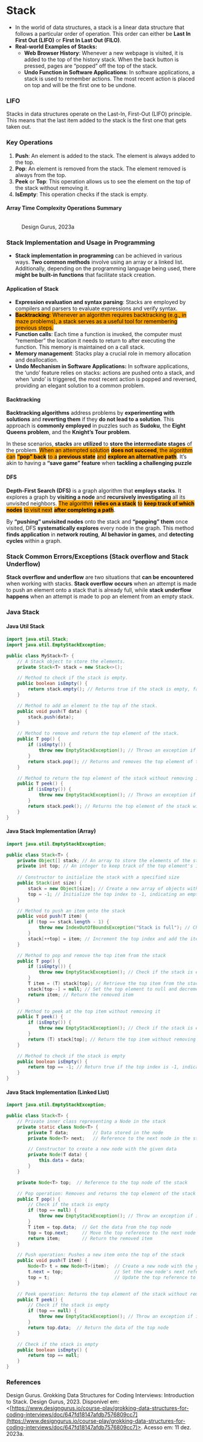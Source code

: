 # Stack

* In the world of data structures, a stack is a linear data structure that follows a particular order of operation. This order can either be **Last In First Out (LIFO)** or **First In Last Out (FILO)**.
* **Real-world Examples of Stacks:**
  * **Web Browser History**: Whenever a new webpage is visited, it is added to the top of the history stack. When the back button is pressed, pages are “popped” off the top of the stack.
  * **Undo Function in Software Applications**: In software applications, a stack is used to remember actions. The most recent action is placed on top and will be the first one to be undone.



### LIFO

Stacks in data structures operate on the Last-In, First-Out (LIFO) principle. This means that the last item added to the stack is the first one that gets taken out.



### Key Operations

1. **Push**: An element is added to the stack. The element is always added to the top.
2. **Pop**: An element is removed from the stack. The element removed is always from the top.
3. **Peek** or **Top**: This operation allows us to see the element on the top of the stack without removing it.
4. **IsEmpty**: This operation checks if the stack is empty.



#### Array Time Complexity Operations Summary

<figure><img src="../.gitbook/assets/image.png" alt=""><figcaption><p>Design Gurus, 2023a</p></figcaption></figure>



### Stack Implementation and Usage in Programming

* **Stack implementation in programming** can be achieved in various ways. **Two common methods** involve using an array or a linked list. Additionally, depending on the programming language being used, there **might be built-in functions** that facilitate stack creation.

#### **Application of Stack**

* **Expression evaluation and syntax parsing**: Stacks are employed by compilers and parsers to evaluate expressions and verify syntax.
* <mark style="background-color:orange;">**Backtracking**</mark><mark style="background-color:orange;">: Whenever an algorithm requires backtracking (e.g., in maze problems), a stack serves as a useful tool for remembering previous steps.</mark>
* **Function calls**: Each time a function is invoked, the computer must “remember” the location it needs to return to after executing the function. This memory is maintained on a call stack.
* **Memory management**: Stacks play a crucial role in memory allocation and deallocation.
* **Undo Mechanism in Software Applications:** In software applications, the ‘undo’ feature relies on stacks: actions are pushed onto a stack, and when ‘undo’ is triggered, the most recent action is popped and reversed, providing an elegant solution to a common problem.



#### Backtracking

**Backtracking algorithms** address problems by **experimenting with solutions** and **reverting them** if they **do not lead to a solution**. This approach is **commonly employed** in puzzles such as **Sudoku**, the **Eight Queens problem**, and the **Knight’s Tour problem**.

In these scenarios, **stacks** are **utilized** to **store the intermediate stages** of the problem. <mark style="background-color:orange;">When an attempted solution</mark> <mark style="background-color:orange;"></mark><mark style="background-color:orange;">**does not succeed**</mark><mark style="background-color:orange;">, the algorithm can</mark> <mark style="background-color:orange;"></mark><mark style="background-color:orange;">**“pop” back**</mark> <mark style="background-color:orange;"></mark><mark style="background-color:orange;">to a</mark> <mark style="background-color:orange;"></mark><mark style="background-color:orange;">**previous state**</mark> <mark style="background-color:orange;"></mark><mark style="background-color:orange;">and</mark> <mark style="background-color:orange;"></mark><mark style="background-color:orange;">**explore an alternative path**</mark>. It’s akin to having a **“save game” feature** when **tackling a challenging puzzle**



#### DFS

**Depth-First Search (DFS)** is a graph algorithm that **employs stacks**. It explores a graph by **visiting a node** and **recursively investigating** all its unvisited neighbors. <mark style="background-color:orange;">The algorithm</mark> <mark style="background-color:orange;"></mark><mark style="background-color:orange;">**relies on a stack**</mark> <mark style="background-color:orange;"></mark><mark style="background-color:orange;">to</mark> <mark style="background-color:orange;"></mark><mark style="background-color:orange;">**keep track of which nodes**</mark> <mark style="background-color:orange;"></mark><mark style="background-color:orange;">to visit next</mark> <mark style="background-color:orange;"></mark><mark style="background-color:orange;">**after completing a path**</mark>.

By **“pushing” unvisited nodes** onto the stack and **“popping” them** once visited, DFS **systematically explores** every node in the graph. This method **finds application** in **network routing**, **AI behavior in games**, and **detecting cycles** within a graph.



### Stack Common Errors/Exceptions (**Stack overflow and Stack Underflow)**

**Stack overflow and underflow** are two situations that **can be encountered** when working with stacks. **Stack overflow** **occurs** when an attempt is made to push an element onto a stack that is already full, while **stack underflow** **happens** when an attempt is made to pop an element from an empty stack.



### Java Stack

#### Java Util Stack

```java
import java.util.Stack;
import java.util.EmptyStackException;

public class MyStack<T> {
    // A Stack object to store the elements.
    private Stack<T> stack = new Stack<>();

    // Method to check if the stack is empty.
    public boolean isEmpty() {
        return stack.empty(); // Returns true if the stack is empty, false otherwise.
    }

    // Method to add an element to the top of the stack.
    public void push(T data) {
        stack.push(data);
    }

    // Method to remove and return the top element of the stack.
    public T pop() {
        if (isEmpty()) {
            throw new EmptyStackException(); // Throws an exception if the stack is empty.
        }
        return stack.pop(); // Returns and removes the top element of the stack.
    }

    // Method to return the top element of the stack without removing it.
    public T peek() {
        if (isEmpty()) {
            throw new EmptyStackException(); // Throws an exception if the stack is empty.
        }
        return stack.peek(); // Returns the top element of the stack without removing it.
    }
}
```



#### Java Stack Implementation (Array)

```java
import java.util.EmptyStackException;

public class Stack<T> {
    private Object[] stack; // An array to store the elements of the stack
    private int top; // An integer to keep track of the top element's index
    
    // Constructor to initialize the stack with a specified size
    public Stack(int size) {
        stack = new Object[size]; // Create a new array of objects with the given size
        top = -1; // Initialize the top index to -1, indicating an empty stack
    }

    // Method to push an item onto the stack
    public void push(T item) {
        if (top == stack.length - 1) {
            throw new IndexOutOfBoundsException("Stack is full"); // Check if the stack is full and throw an exception if it is
        }
        stack[++top] = item; // Increment the top index and add the item to the stack
    }

    // Method to pop and remove the top item from the stack
    public T pop() {
        if (isEmpty()) {
            throw new EmptyStackException(); // Check if the stack is empty and throw an exception if it is
        }
        T item = (T) stack[top]; // Retrieve the top item from the stack
        stack[top--] = null; // Set the top element to null and decrement the top index
        return item; // Return the removed item
    }

    // Method to peek at the top item without removing it
    public T peek() {
        if (isEmpty()) {
            throw new EmptyStackException(); // Check if the stack is empty and throw an exception if it is
        }
        return (T) stack[top]; // Return the top item without removing it
    }

    // Method to check if the stack is empty
    public boolean isEmpty() {
        return top == -1; // Return true if the top index is -1, indicating an empty stack
    }
}

```



#### Java Stack Implementation (Linked List)

```java
import java.util.EmptyStackException;

public class Stack<T> {
    // Private inner class representing a Node in the stack
    private static class Node<T> {
        private T data;         // Data stored in the node
        private Node<T> next;   // Reference to the next node in the stack

        // Constructor to create a new node with the given data
        private Node(T data) {
            this.data = data;
        }
    }

    private Node<T> top;  // Reference to the top node of the stack

    // Pop operation: Removes and returns the top element of the stack
    public T pop() {
        // Check if the stack is empty
        if (top == null) {
            throw new EmptyStackException(); // Throw an exception if it's empty
        }
        T item = top.data;  // Get the data from the top node
        top = top.next;     // Move the top reference to the next node
        return item;        // Return the removed item
    }

    // Push operation: Pushes a new item onto the top of the stack
    public void push(T item) {
        Node<T> t = new Node<T>(item);  // Create a new node with the given data
        t.next = top;                   // Set the new node's next reference to the current top
        top = t;                        // Update the top reference to the new node
    }

    // Peek operation: Returns the top element of the stack without removing it
    public T peek() {
        // Check if the stack is empty
        if (top == null) {
            throw new EmptyStackException(); // Throw an exception if it's empty
        }
        return top.data;  // Return the data of the top node
    }

    // Check if the stack is empty
    public boolean isEmpty() {
        return top == null;
    }
}

```



### References

Design Gurus. Grokking Data Structures for Coding Interviews: Introduction to Stack. Design Gurus, 2023. Disponível em: <[https://www.designgurus.io/course-play/grokking-data-structures-for-coding-interviews/doc/647fd18147afdb7576809cc7](https://www.designgurus.io/course-play/grokking-data-structures-for-coding-interviews/doc/647fd18147afdb7576809cc7)>. Acesso em: 11 dez. 2023a.

